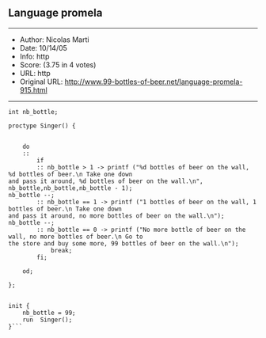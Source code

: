 
## Language promela ##
---
- Author: Nicolas Marti
- Date: 10/14/05
- Info: http
- Score:  (3.75 in 4 votes)
- URL: http
- Original URL: http://www.99-bottles-of-beer.net/language-promela-915.html
---

```
int nb_bottle;

proctype Singer() {

	
	do
	:: 
		if
		:: nb_bottle > 1 -> printf ("%d bottles of beer on the wall, %d bottles of beer.\n Take one down
and pass it around, %d bottles of beer on the wall.\n", nb_bottle,nb_bottle,nb_bottle - 1);
nb_bottle --;
		:: nb_bottle == 1 -> printf ("1 bottles of beer on the wall, 1 bottles of beer.\n Take one down
and pass it around, no more bottles of beer on the wall.\n"); nb_bottle --;
		:: nb_bottle == 0 -> printf ("No more bottle of beer on the wall, no more bottles of beer.\n Go to
the store and buy some more, 99 bottles of beer on the wall.\n");
			break;
		fi;
	
	od;

};


init { 
	nb_bottle = 99;	
	run  Singer(); 
}```